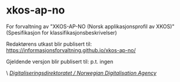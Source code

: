 # xkos-ap-no

For forvaltning av "XKOS-AP-NO (Norsk applikasjonsprofil av XKOS)" (Spesifikasjon for klassifikasjonsbeskrivelser)

Redaktørens utkast blir publisert til: https://informasjonsforvaltning.github.io/xkos-ap-no/

Gjeldende versjon blir publisert til: p.t. ingen

\ [_Digitaliseringsdirektoratet / Norwegian Digitalisation Agency_](https://digdir.no)
